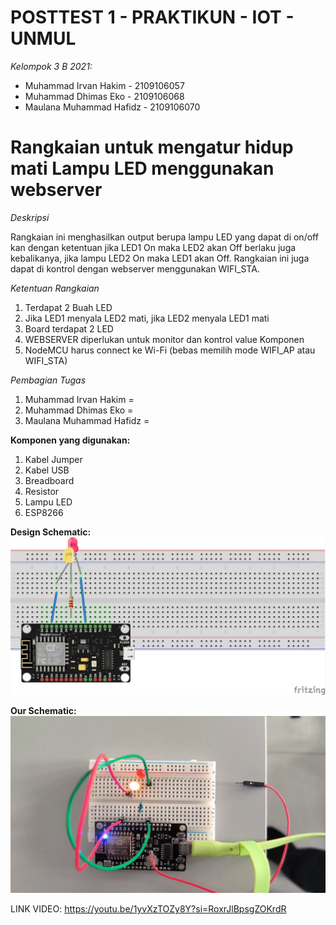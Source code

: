 # POSTTEST 1 - PRAKTIKUN - IOT - UNMUL

*Kelompok 3 B 2021:*

  * Muhammad Irvan Hakim	- 2109106057
  * Muhammad Dhimas Eko	- 2109106068
  * Maulana Muhammad Hafidz -	2109106070


# Rangkaian untuk mengatur hidup mati Lampu LED menggunakan webserver


*Deskripsi*

Rangkaian ini menghasilkan output berupa lampu LED yang dapat di on/off kan dengan ketentuan jika LED1 On maka LED2 akan Off berlaku juga kebalikanya, jika lampu LED2 On maka LED1 akan Off. Rangkaian ini juga dapat di kontrol dengan webserver menggunakan WIFI_STA.


*Ketentuan Rangkaian*

1. Terdapat 2 Buah LED
2. Jika LED1 menyala LED2 mati, jika LED2 menyala LED1 mati
3. Board terdapat 2 LED
4. WEBSERVER diperlukan untuk monitor dan kontrol value Komponen
5. NodeMCU harus connect ke Wi-Fi (bebas memilih mode WIFI_AP atau WIFI_STA)


*Pembagian Tugas*

1. Muhammad Irvan Hakim      =
2. Muhammad Dhimas Eko       =
3. Maulana Muhammad Hafidz   =

**Komponen yang digunakan:**

1. Kabel Jumper
2. Kabel USB
3. Breadboard
4. Resistor
5. Lampu LED
6. ESP8266


**Design Schematic:**
<img src="Skema/Skema.jpg">

**Our Schematic:**
<img src="Skema/Skema2.png">

LINK VIDEO: https://youtu.be/1yvXzTOZy8Y?si=RoxrJlBpsgZOKrdR
